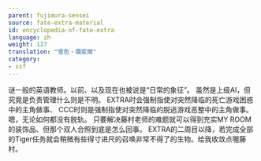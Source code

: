 ```yaml
---
parent: fujimura-sensei
source: fate-extra-material
id: encyclopedia-of-fate-extra
language: zh
weight: 127
translation: "雪色‧彌斐爾"
category:
- ssf
---
```


谜一般的英语教师。以前、以及现在也被说是“日常的象征”。
虽然是上级AI，但究竟是负责管理什么则是不明。
EXTRA时会强制指使对突然降临的死亡游戏困惑中的主角做事、
CCC时则是强制指使对突然降临的脱逃游戏恶整中的主角做事。
嗯，无论如何都没有脱轨。
只要解决藤村老师的难题就可以得到充实MY ROOM的装饰品、但那个双人合照到底是怎么回事。
EXTRA的二周目以降，若完成全部的Tiger任务就会稍微有些得寸进尺的召唤非常不得了的生物。给我收敛点喔藤村。
